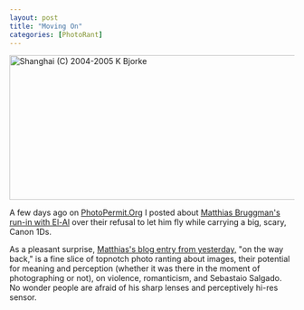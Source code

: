 ```yaml
---
layout: post
title: "Moving On"
categories: [PhotoRant]
---
```

<img src="/pix2005/moving.jpg" width=807 height=256 border=0 title="Shanghai (C) 2004-2005 K Bjorke">

A few days ago on <a href="http://www.PhotoPermit.org">PhotoPermit.Org</a> I posted about <a href="http://www.photopermit.org/archives/000054.html">Matthias Bruggman's run-in with El-Al</a> over their refusal to let him fly while carrying a big, scary, Canon 1Ds.

As a pleasant surprise, <a href="http://www.boring.ch/matt/static/archives/2005/01/on_the_way_back.html">Matthias's blog entry from yesterday,</a> "on the way back," is a fine slice of topnotch photo ranting about images, their potential for meaning and perception (whether it was there in the moment of photographing or not), on violence, romanticism, and Sebastaio Salgado. No wonder people are afraid of his sharp lenses and perceptively hi-res sensor.


